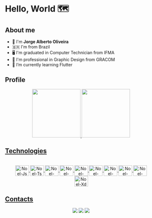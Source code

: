 # Hello, World 🗺

## About me
- 🧑 I'm <strong>Jorge Alberto Oliveira</strong>
- :brazil: I'm from Brazil
- 🖥️ I'm graduated in Computer Technician from IFMA
- 🎨 I'm professional in Graphic Design from GRACOM
- 🌱 I’m currently learning Flutter

## Profile
<div align="center">
  <a href="https://github.com/NoelOliveira1982">
  <img height="160em" src="https://github-readme-stats.vercel.app/api?username=NoelOliveira1982&show_icons=true&theme=react&include_all_commits=true&count_private=true"/>
  <img height="160em" src="https://github-readme-stats.vercel.app/api/top-langs/?username=NoelOliveira1982&layout=compact&langs_count=7&theme=react&hide=objective-c,ruby,starlark"/>
</div>
  
## Technologies
<div style="display: inline_block" align="center"><br>
  <img align="center" alt="Noel-Js" height="35" width="45" src="https://cdn.jsdelivr.net/gh/devicons/devicon/icons/javascript/javascript-original.svg">
  <img align="center" alt="Noel-Ts" height="35" width="45" src="https://cdn.jsdelivr.net/gh/devicons/devicon/icons/typescript/typescript-plain.svg">
  <img align="center" alt="Noel-NodeJs" height="35" width="45" src="https://cdn.jsdelivr.net/gh/devicons/devicon/icons/nodejs/nodejs-original.svg">
  <img align="center" alt="Noel-Java" height="35" width="45" src="https://cdn.jsdelivr.net/gh/devicons/devicon/icons/java/java-plain.svg">
  <img align="center" alt="Noel-React" height="35" width="45" src="https://cdn.jsdelivr.net/gh/devicons/devicon/icons/react/react-original.svg">
  <img align="center" alt="Noel-Docker" height="35" width="45" src="https://cdn.jsdelivr.net/gh/devicons/devicon/icons/docker/docker-plain.svg">
  <img align="center" alt="Noel-Graphql" height="35" width="45" src="https://cdn.jsdelivr.net/gh/devicons/devicon/icons/graphql/graphql-plain.svg">
  <img align="center" alt="Noel-PostgreSQL" height="35" width="45" src="https://cdn.jsdelivr.net/gh/devicons/devicon/icons/postgresql/postgresql-plain.svg">
  <img align="center" alt="Noel-MySQL" height="35" width="45" src="https://cdn.jsdelivr.net/gh/devicons/devicon/icons/mysql/mysql-original.svg">
  <br>
  <img align="center" alt="Noel-Xd" height="35" width="45" src="https://cdn.jsdelivr.net/gh/devicons/devicon/icons/xd/xd-plain.svg">
</div>
  
## Contacts
<div  style="display: inline_block" align="center"> 
  <a href="https://www.instagram.com/_noeloliveira" target="_blank"><img src="https://img.shields.io/badge/-Instagram-%23E4405F?style=for-the-badge&logo=instagram&logoColor=white" target="_blank"></a>
  <a href = "mailto:sieghart1982@gmail.com"><img src="https://img.shields.io/badge/-Gmail-%23333?style=for-the-badge&logo=gmail&logoColor=white" target="_blank"></a>
  <a href="https://www.linkedin.com/in/jorgealoliveira/" target="_blank"><img src="https://img.shields.io/badge/-LinkedIn-%230077B5?style=for-the-badge&logo=linkedin&logoColor=white" target="_blank"></a> 
</div>
